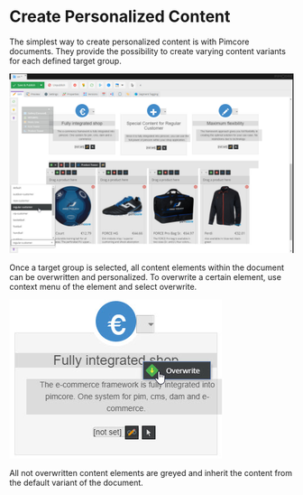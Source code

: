 # Create Personalized Content

The simplest way to create personalized content is with Pimcore documents. They provide the possibility to create 
varying content variants for each defined target group. 

![Personalized Document Content](../../img/user_docs/personalized-documents.jpg)

Once a target group is selected, all content elements within the document can be overwritten and personalized. To 
overwrite a certain element, use context menu of the element and select overwrite.   

![Personalized Document Content](../../img/user_docs/personalized-documents-overwrite.jpg)

All not overwritten content elements are greyed and inherit the content from the default variant of the document.



